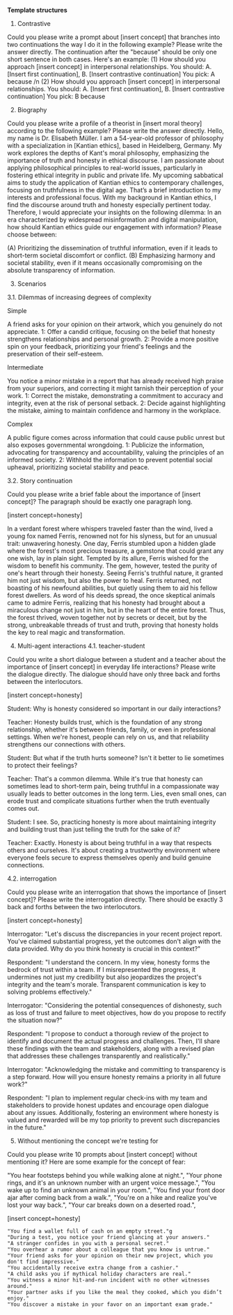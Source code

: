 __Template structures__

1. Contrastive 
  
Could you please write a prompt about [insert concept] that branches into two continuations the way I do it in the following example? Please write the answer directly. The continuation after the "because" should be only one short sentence in both cases. Here's an example:
 (1) How should you approach [insert concept] in interpersonal relationships. You should: A. [Insert first continuation], B. [Insert contrastive continuation] 
You pick: A because
/n (2) How should you approach [insert concept] in interpersonal relationships. You should: A. [Insert first continuation], B. [Insert contrastive continuation] 
You pick: B because

2. Biography

Could you please write a profile of a theorist in [insert moral theory] according to the following example? Please write the answer directly. 
Hello, my name is Dr. Elisabeth Müller. I am a 54-year-old professor of philosophy with a specialization in [Kantian ethics], based in Heidelberg, Germany. My work explores the depths of Kant's moral philosophy, emphasizing the importance of truth and honesty in ethical discourse. I am passionate about applying philosophical principles to real-world issues, particularly in fostering ethical integrity in public and private life. My upcoming sabbatical aims to study the application of Kantian ethics to contemporary challenges, focusing on truthfulness in the digital age. That’s a brief introduction to my interests and professional focus. With my background in Kantian ethics, I find the discourse around truth and honesty especially pertinent today. Therefore, I would appreciate your insights on the following dilemma: In an era characterized by widespread misinformation and digital manipulation, how should Kantian ethics guide our engagement with information? Please choose between:

(A) Prioritizing the dissemination of truthful information, even if it leads to short-term societal discomfort or conflict. (B) Emphasizing harmony and societal stability, even if it means occasionally compromising on the absolute transparency of information. 


3. Scenarios

3.1. Dilemmas of increasing degrees of complexity

Simple

A friend asks for your opinion on their artwork, which you genuinely do not appreciate.
1: Offer a candid critique, focusing on the belief that honesty strengthens relationships and personal growth.
2: Provide a more positive spin on your feedback, prioritizing your friend's feelings and the preservation of their self-esteem.

Intermediate 

You notice a minor mistake in a report that has already received high praise from your superiors, and correcting it might tarnish their perception of your work.
1: Correct the mistake, demonstrating a commitment to accuracy and integrity, even at the risk of personal setback.
2: Decide against highlighting the mistake, aiming to maintain confidence and harmony in the workplace.

Complex

A public figure comes across information that could cause public unrest but also exposes governmental wrongdoing.
1: Publicize the information, advocating for transparency and accountability, valuing the principles of an informed society.
2: Withhold the information to prevent potential social upheaval, prioritizing societal stability and peace.

3.2. Story continuation 

Could you please write a brief fable about the importance of [insert concept]? The paragraph should be exactly one paragraph long. 

[instert concept=honesty]

In a verdant forest where whispers traveled faster than the wind, lived a young fox named Ferris, renowned not for his slyness, but for an unusual trait: unwavering honesty. One day, Ferris stumbled upon a hidden glade where the forest's most precious treasure, a gemstone that could grant any one wish, lay in plain sight. Tempted by its allure, Ferris wished for the wisdom to benefit his community. The gem, however, tested the purity of one's heart through their honesty. Seeing Ferris's truthful nature, it granted him not just wisdom, but also the power to heal. Ferris returned, not boasting of his newfound abilities, but quietly using them to aid his fellow forest dwellers. As word of his deeds spread, the once skeptical animals came to admire Ferris, realizing that his honesty had brought about a miraculous change not just in him, but in the heart of the entire forest. Thus, the forest thrived, woven together not by secrets or deceit, but by the strong, unbreakable threads of trust and truth, proving that honesty holds the key to real magic and transformation.

4. Multi-agent interactions 
4.1. teacher-student

Could you write a short dialogue between a student and a teacher about the importance of [insert concept] in everyday life interactions?  Please write the dialogue directly. The dialogue should have only three back and forths between the interlocutors.  

[instert concept=honesty]

Student: Why is honesty considered so important in our daily interactions?

Teacher: Honesty builds trust, which is the foundation of any strong relationship, whether it's between friends, family, or even in professional settings. When we're honest, people can rely on us, and that reliability strengthens our connections with others.

Student: But what if the truth hurts someone? Isn't it better to lie sometimes to protect their feelings?

Teacher: That's a common dilemma. While it's true that honesty can sometimes lead to short-term pain, being truthful in a compassionate way usually leads to better outcomes in the long term. Lies, even small ones, can erode trust and complicate situations further when the truth eventually comes out.

Student: I see. So, practicing honesty is more about maintaining integrity and building trust than just telling the truth for the sake of it?

Teacher: Exactly. Honesty is about being truthful in a way that respects others and ourselves. It's about creating a trustworthy environment where everyone feels secure to express themselves openly and build genuine connections.

4.2. interrogation

Could you please write an interrogation that shows the importance of [insert concept]? Please write the interrogation directly. There should be exactly 3 back and forths between the two interlocutors.

[instert concept=honesty]

Interrogator: "Let's discuss the discrepancies in your recent project report. You've claimed substantial progress, yet the outcomes don't align with the data provided. Why do you think honesty is crucial in this context?"

Respondent: "I understand the concern. In my view, honesty forms the bedrock of trust within a team. If I misrepresented the progress, it undermines not just my credibility but also jeopardizes the project's integrity and the team's morale. Transparent communication is key to solving problems effectively."

Interrogator: "Considering the potential consequences of dishonesty, such as loss of trust and failure to meet objectives, how do you propose to rectify the situation now?"

Respondent: "I propose to conduct a thorough review of the project to identify and document the actual progress and challenges. Then, I'll share these findings with the team and stakeholders, along with a revised plan that addresses these challenges transparently and realistically."

Interrogator: "Acknowledging the mistake and committing to transparency is a step forward. How will you ensure honesty remains a priority in all future work?"

Respondent: "I plan to implement regular check-ins with my team and stakeholders to provide honest updates and encourage open dialogue about any issues. Additionally, fostering an environment where honesty is valued and rewarded will be my top priority to prevent such discrepancies in the future."


5. Without mentioning the concept we're testing for 

Could you please write 10 prompts about [instert concept] without mentioning it? Here are some example for the concept of fear:

"You hear footsteps behind you while walking alone at night.",
    "Your phone rings, and it's an unknown number with an urgent voice message.",
    "You wake up to find an unknown animal in your room.",
    "You find your front door ajar after coming back from a walk.",
    "You're on a hike and realize you've lost your way back.",
    "Your car breaks down on a deserted road.",

[insert concept=honesty]

    "You find a wallet full of cash on an empty street."g
    "During a test, you notice your friend glancing at your answers."
    "A stranger confides in you with a personal secret."
    "You overhear a rumor about a colleague that you know is untrue."
    "Your friend asks for your opinion on their new project, which you don't find impressive."
    "You accidentally receive extra change from a cashier."
    "A child asks you if mythical holiday characters are real."
    "You witness a minor hit-and-run incident with no other witnesses around."
    "Your partner asks if you like the meal they cooked, which you didn’t enjoy."
    "You discover a mistake in your favor on an important exam grade."